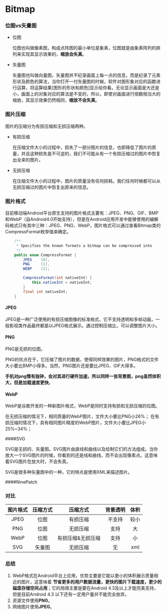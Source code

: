 # Bitmap

### 位图vs矢量图

* 位图

  位图也叫做像素图，构成点阵图的最小单位是象素，位图就是由象素阵列的排列来实现其显示效果的，**缩放会失真**。

* 矢量图

  矢量图也叫做向量图，矢量图并不纪录画面上每一点的信息，而是纪录了元素形状及颜色的算法，当你打开一付矢量图的时候，软件对图形象对应的函数进行运算，将运算结果[图形的形状和颜色]显示给你看。无论显示画面是大还是小，画面上的对象对应的算法是不变的，所以，即使对画面进行倍数相当大的缩放，其显示效果仍然相同，**缩放不会失真**。

### 图片压缩

图片的压缩分为有损压缩和无损压缩两种。

* 有损压缩

  在压缩文件大小的过程中，损失了一部分图片的信息，也即降低了图片的质量，并且这种损失是不可逆的，我们不可能从有一个有损压缩过的图片中恢复出全来的图片。

* 无损压缩

  在压缩文件大小的过程中，图片的质量没有任何损耗。我们任何时候都可以从无损压缩过的图片中恢复出原来的信息。

### 图片格式

目前移动端Android平台原生支持的图片格式主要有：JPEG、PNG、GIF、BMP和WebP（自Android4.0开始支持），但是在Android应用开发中能够使用的编解码格式只有其中三种：JPEG、PNG、WebP，图片格式可以通过查看Bitmap类的CompressFormat枚举值来确定。

```java
    /**
     * Specifies the known formats a bitmap can be compressed into
     */
    public enum CompressFormat {
        JPEG    (0),
        PNG     (1),
        WEBP    (2);

        CompressFormat(int nativeInt) {
            this.nativeInt = nativeInt;
        }
        final int nativeInt;
    }
```

#### JPEG

JPEG是一种广泛使用的有损压缩图像的标准格式，它不支持透明和多帧动画，一般影视类作品最终都是以JPEG格式展示。通过控制压缩比，可以调整图片大小。

#### PNG

PNG是无损的位图。

PNG的优点在于，它压缩了图片的数据，使得同样效果的图片，PNG格式的文件大小要比BMP小得多。当然，PNG图片还是要比JPEG、GIF大得多。

**手机对png情有独钟，会对其进行硬件加速，所以同样一张背景图，png虽然体积大，但是加载速度更快**。

#### WebP

WebP是谷歌开发的一种新图片格式，WebP是同时支持有损和无损压缩的位图。

在无损压缩的情况下，相同质量的WebP图片，文件大小要比PNG小26%；
在有损压缩的情况下，具有相同图片精度的WebP图片，文件大小要比JPEG小25%~34%；

####SVG

SVG是无损的、矢量图。SVG图片由直线和曲线以及绘制它们的方法组成。当你放大一个SVG图片的时候，你看到的还是线和曲线，而不会出现像素点。这意味着SVG图片在放大时，不会失真。

SVG是很多种矢量图中的一种，它的特点是使用XML来描述图片。

####NinePatch

### 对比

| 图片格式 | 压缩方式 |     压缩方式      | 背景透明 | 体积 |
| :------: | :------: | :---------------: | :------: | :--: |
|   JPEG   |   位图   |     有损压缩      |  不支持  | 较小 |
|   PNG    |   位图   |     无损压缩      |   支持   |  大  |
|   WebP   |   位图   | 有损压缩&无损压缩 |   支持   |  小  |
|   SVG    |  矢量图  |     无损压缩      |    无    | xml  |

### 总结

1. WebP格式在Android平台上应用，优势主要是它能以更小的体积展示质量相近的图片，这意味着 **节省更多的用户数据流量，更快的图片下载速度，更少的磁盘存储空间占用**；它的局限主要是要在Android 4.3及以上才能完美支持，但是目前Android 4.3 以下还有一定用户量并不能完全放弃。
2. 资源文件使用**PNG**。
3. 网络图片使用**JPEG**。